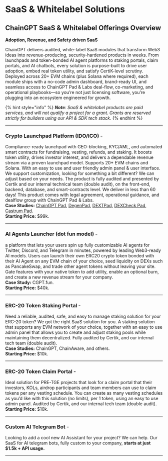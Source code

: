 # SaaS & Whitelabel Solutions

## ChainGPT SaaS & Whitelabel Offerings Overview

**Adoption, Revenue, and Safety driven SaaS**

ChainGPT delivers audited, white-label SaaS modules that transform Web3 ideas into revenue-producing, security-hardened products in weeks. From launchpads and token-bonded AI agent platforms to staking portals, claim portals, and AI chatbots, every solution is purpose-built to drive user adoption, embed real token utility, and satisfy CertiK-level scrutiny. Deployed across 20+ EVM chains (plus Solana where required), each module ships with a no-code admin dashboard, brand-ready UI, and seamless access to ChainGPT Pad & Labs deal-flow, co-marketing, and operational playbooks—so you’re not just licensing software, you’re plugging into an ecosystem engineered for growth.

{% hint style="info" %}
_**Note**: SaaS & whitelabel products are paid services, and will not qualify a project for a grant. Grants are reserved strictly for builders using our API & SDK tech stack._&#x20;
{% endhint %}

***

### Crypto Launchpad Platform (IDO/ICO) -&#x20;

Compliance-ready launchpad with GEO-blocking, KYC/AML, and automated smart contracts for fundraising, vesting, refunds, and staking. It boosts token utility, drives investor interest, and delivers a dependable revenue stream via a proven launchpad model. Supports 20+ EVM chains and Solana. With an easy to use and user friendly admin panel & user interface. We support customization, looking for something a bit different? We can adjust based on your needs. The product is fully audited and presented by Certik and our internal technical team (double audit), on the front-end, backend, database, and smart-contracts level. We deliver in less than 60 days! This product comes with legal agreement, operational guidance, and dealflow group with ChainGPT Pad & Labs.\
**Case Studies:** [ChainGPT Pad](https://pad.chaingpt.org), [DegenPad](https://degenpad.com), [DEXTPad](https://dextpad.com/), [DEXCheck Pad](https://launchpad.dexcheck.ai/), [Castrum Pad](https://www.castrumpad.com/).\
**Starting Price:** $99k.

***

### AI Agents Launcher (dot fun model) -&#x20;

a platform that lets your users spin up fully customizable AI agents for Twitter, Discord, and Telegram in minutes, powered by leading Web3-ready AI models. Users can launch their own ERC20 crypto token bonded with their AI Agent on any EVM chain of your choice, seed liquidity on DEXs such as PancakeSwap, and trade other agent tokens without leaving your site. Gate features with your native token to add utility, enable an optional burn, and create a new revenue stream for your company. \
**Case Study:** CGPT.fun. \
**Starting Price:** $40k.

***

### ERC-20 Token Staking Portal -&#x20;

Need a reliable, audited, safe, and easy to manage staking solution for your ERC-20 token? We got the right SaaS solution for you. A staking solution that supports any EVM network of your choice, together with an easy to use admin panel that allows you to create and adjust staking pools while maintaining them decentralized. Fully audited by Certik, and our internal tech team (double audit). \
**Case Studies:** ChainGPT, ChainAware, and others. \
**Starting Price:** $10k.

***

### ERC-20 Token Claim Portal -&#x20;

Ideal solution for PRE-TGE projects that look for a claim portal that their investors, KOLs, airdrop participants and team members can use to claim tokens per any vesting schedule. You can create as many vesting schedules as you’d like with this solution (no limits), per 1 token, using an easy to use admin panel. Audited by Certik, and our internal tech team (double audit).  \
**Starting Price:** $10k.&#x20;

***

### Custom AI Telegram Bot -&#x20;

Looking to add a cool new AI Assistant for your project? We can help. Our SaaS for AI telegram bots, fully custom to your company, **starts at just $1.5k + API usage.**&#x20;

***
